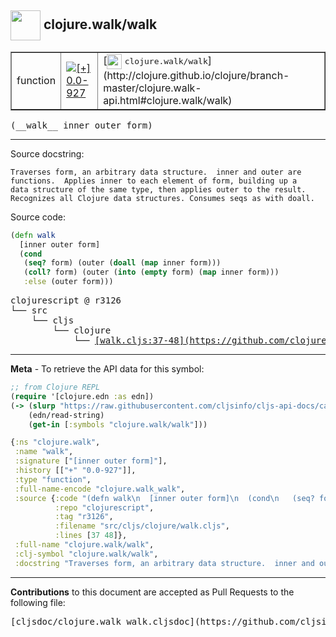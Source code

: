 ## <img width="48px" valign="middle" src="http://i.imgur.com/Hi20huC.png"> clojure.walk/walk

 <table border="1">
<tr>

<td>function</td>
<td><a href="https://github.com/cljsinfo/cljs-api-docs/tree/0.0-927"><img valign="middle" alt="[+] 0.0-927" src="https://img.shields.io/badge/+-0.0--927-lightgrey.svg"></a> </td>
<td>
[<img height="24px" valign="middle" src="http://i.imgur.com/1GjPKvB.png"> <samp>clojure.walk/walk</samp>](http://clojure.github.io/clojure/branch-master/clojure.walk-api.html#clojure.walk/walk)
</td>
</tr>
</table>

 <samp>
(__walk__ inner outer form)<br>
</samp>

---




Source docstring:

```
Traverses form, an arbitrary data structure.  inner and outer are
functions.  Applies inner to each element of form, building up a
data structure of the same type, then applies outer to the result.
Recognizes all Clojure data structures. Consumes seqs as with doall.
```

Source code:

```clj
(defn walk
  [inner outer form]
  (cond
   (seq? form) (outer (doall (map inner form)))
   (coll? form) (outer (into (empty form) (map inner form)))
   :else (outer form)))
```

 <pre>
clojurescript @ r3126
└── src
    └── cljs
        └── clojure
            └── <ins>[walk.cljs:37-48](https://github.com/clojure/clojurescript/blob/r3126/src/cljs/clojure/walk.cljs#L37-L48)</ins>
</pre>


---

__Meta__ - To retrieve the API data for this symbol:

```clj
;; from Clojure REPL
(require '[clojure.edn :as edn])
(-> (slurp "https://raw.githubusercontent.com/cljsinfo/cljs-api-docs/catalog/cljs-api.edn")
    (edn/read-string)
    (get-in [:symbols "clojure.walk/walk"]))
```

```clj
{:ns "clojure.walk",
 :name "walk",
 :signature ["[inner outer form]"],
 :history [["+" "0.0-927"]],
 :type "function",
 :full-name-encode "clojure.walk_walk",
 :source {:code "(defn walk\n  [inner outer form]\n  (cond\n   (seq? form) (outer (doall (map inner form)))\n   (coll? form) (outer (into (empty form) (map inner form)))\n   :else (outer form)))",
          :repo "clojurescript",
          :tag "r3126",
          :filename "src/cljs/clojure/walk.cljs",
          :lines [37 48]},
 :full-name "clojure.walk/walk",
 :clj-symbol "clojure.walk/walk",
 :docstring "Traverses form, an arbitrary data structure.  inner and outer are\nfunctions.  Applies inner to each element of form, building up a\ndata structure of the same type, then applies outer to the result.\nRecognizes all Clojure data structures. Consumes seqs as with doall."}

```

---

__Contributions__ to this document are accepted as Pull Requests to the following file:

 <pre>
[cljsdoc/clojure.walk_walk.cljsdoc](https://github.com/cljsinfo/cljs-api-docs/blob/master/cljsdoc/clojure.walk_walk.cljsdoc)
</pre>

